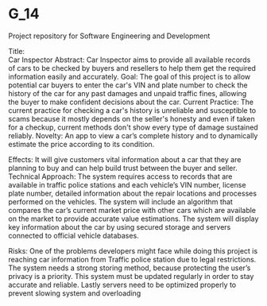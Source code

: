 # G_14
Project repository for Software Engineering and Development

Title:   
Car Inspector
Abstract: 
Car Inspector aims to provide all available records of cars to be checked by buyers and resellers to help them get the required information easily and accurately.
Goal:
The goal of this project is to allow potential car buyers to enter the car's VIN and plate number to check the history of the car for any past damages and unpaid traffic fines, allowing the buyer to make confident decisions about the car.
Current Practice:
The current practice for checking a car's history is unreliable and susceptible to scams because it mostly depends on the seller's honesty and even if taken for a checkup, current methods don't show every type of damage sustained reliably.
Novelty:
An app to view a car’s complete history and to dynamically estimate the price according to its condition.

Effects:
It will give customers vital information about a car that they are planning to buy and can help build trust between the buyer and seller.
Technical Approach:
The system requires access to records that are available in traffic police stations and each vehicle’s VIN number, license plate number, detailed information about the repair locations and processes performed on the vehicles.  The system will include an algorithm that compares the car’s current market price with other cars which are available on the market to provide accurate value estimations. The system will display key information about the car by using secured storage and servers connected to official vehicle databases.

Risks:
One of the problems developers might face while doing this project is reaching car information from Traffic police station due to legal restrictions. The system needs a strong storing method, because protecting the user’s privacy is a priority. This system must be updated regularly in order to stay accurate and reliable. Lastly servers need to be optimized properly to prevent slowing system and overloading
